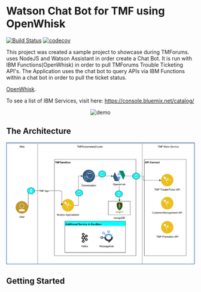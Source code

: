 # Watson Chat Bot for TMF using OpenWhisk

[![Build Status](https://travis-ci.org/watson-developer-cloud/text-bot-openwhisk.svg?branch=master)](https://travis-ci.org/watson-developer-cloud/text-bot-openwhisk) [![codecov](https://codecov.io/gh/watson-developer-cloud/text-bot-openwhisk/branch/master/graph/badge.svg)](https://codecov.io/gh/watson-developer-cloud/text-bot-openwhisk)


This project was created a sample project to showcase during TMForums. uses NodeJS and Watson Assistant in order create a Chat Bot. It is run with IBM Functions(OpenWhisk) in order to pull TMForums Trouble Ticketing API's. 
The Application uses the chat bot to query APIs  via IBM Functions within a chat bot in order to pull the ticket status. 


[OpenWhisk](https://console.bluemix.net/openwhisk/).

To see a list of IBM Services, visit here: https://console.bluemix.net/catalog/

<p align="center">
  <img src="http://g.recordit.co/0o4Owcr9hT.gif" alt="demo" width="270" height="400" />
</p>


## The Architecture
![**Architecture**](readme_images/Arch.png)

## Getting Started

